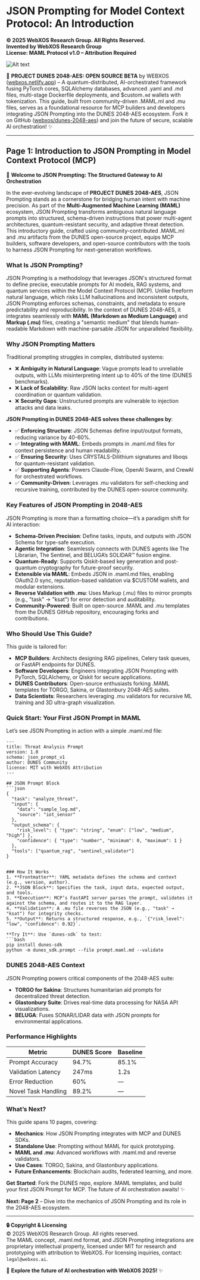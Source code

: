 # JSON Prompting for Model Context Protocol: An Introduction

**© 2025 WebXOS Research Group. All Rights Reserved.**  
**Invented by WebXOS Research Group**  
**License: MAML Protocol v1.0 – Attribution Required**  

![Alt text](./dunes.jpeg)  

🐪 **PROJECT DUNES 2048-AES: OPEN SOURCE BETA** by WEBXOS ([webxos.netlify.app](https://webxos.netlify.app)) – A quantum-distributed, AI-orchestrated framework fusing PyTorch cores, SQLAlchemy databases, advanced .yaml and .md files, multi-stage Dockerfile deployments, and $custom`.md` wallets with tokenization. This guide, built from community-driven .MAML.ml and .mu files, serves as a foundational resource for MCP builders and developers integrating JSON Prompting into the DUNES 2048-AES ecosystem. Fork it on GitHub ([webxos/dunes-2048-aes](https://github.com/webxos/dunes-2048-aes)) and join the future of secure, scalable AI orchestration! ✨  

---

## Page 1: Introduction to JSON Prompting in Model Context Protocol (MCP)  

🚀 **Welcome to JSON Prompting: The Structured Gateway to AI Orchestration**  

In the ever-evolving landscape of **PROJECT DUNES 2048-AES**, JSON Prompting stands as a cornerstone for bridging human intent with machine precision. As part of the **Multi-Augmented Machine Learning (MAML)** ecosystem, JSON Prompting transforms ambiguous natural language prompts into structured, schema-driven instructions that power multi-agent architectures, quantum-resistant security, and adaptive threat detection. This introductory guide, crafted using community-contributed .MAML.ml and .mu artifacts from the DUNES open-source project, equips MCP builders, software developers, and open-source contributors with the tools to harness JSON Prompting for next-generation workflows.  

### What Is JSON Prompting?  
JSON Prompting is a methodology that leverages JSON's structured format to define precise, executable prompts for AI models, RAG systems, and quantum services within the Model Context Protocol (MCP). Unlike freeform natural language, which risks LLM hallucinations and inconsistent outputs, JSON Prompting enforces schemas, constraints, and metadata to ensure predictability and reproducibility. In the context of DUNES 2048-AES, it integrates seamlessly with **MAML (Markdown as Medium Language)** and **Markup (.mu)** files, creating a "semantic medium" that blends human-readable Markdown with machine-parsable JSON for unparalleled flexibility.  

### Why JSON Prompting Matters  
Traditional prompting struggles in complex, distributed systems:  
- ❌ **Ambiguity in Natural Language**: Vague prompts lead to unreliable outputs, with LLMs misinterpreting intent up to 40% of the time (DUNES benchmarks).  
- ❌ **Lack of Scalability**: Raw JSON lacks context for multi-agent coordination or quantum validation.  
- ❌ **Security Gaps**: Unstructured prompts are vulnerable to injection attacks and data leaks.  

**JSON Prompting in DUNES 2048-AES solves these challenges by**:  
- ✅ **Enforcing Structure**: JSON Schemas define input/output formats, reducing variance by 40-60%.  
- ✅ **Integrating with MAML**: Embeds prompts in .maml.md files for context persistence and human readability.  
- ✅ **Ensuring Security**: Uses CRYSTALS-Dilithium signatures and liboqs for quantum-resistant validation.  
- ✅ **Supporting Agents**: Powers Claude-Flow, OpenAI Swarm, and CrewAI for orchestrated workflows.  
- ✅ **Community-Driven**: Leverages .mu validators for self-checking and recursive training, contributed by the DUNES open-source community.  

### Key Features of JSON Prompting in 2048-AES  
JSON Prompting is more than a formatting choice—it’s a paradigm shift for AI interaction:  
- **Schema-Driven Precision**: Define tasks, inputs, and outputs with JSON Schema for type-safe execution.  
- **Agentic Integration**: Seamlessly connects with DUNES agents like The Librarian, The Sentinel, and BELUGA’s SOLIDAR™ fusion engine.  
- **Quantum-Ready**: Supports Qiskit-based key generation and post-quantum cryptography for future-proof security.  
- **Extensible via MAML**: Embeds JSON in .maml.md files, enabling OAuth2.0 sync, reputation-based validation via $CUSTOM wallets, and modular extensions.  
- **Reverse Validation with .mu**: Uses Markup (.mu) files to mirror prompts (e.g., "task" → "ksat") for error detection and auditability.  
- **Community-Powered**: Built on open-source .MAML and .mu templates from the DUNES GitHub repository, encouraging forks and contributions.  

### Who Should Use This Guide?  
This guide is tailored for:  
- **MCP Builders**: Architects designing RAG pipelines, Celery task queues, or FastAPI endpoints for DUNES.  
- **Software Developers**: Engineers integrating JSON Prompting with PyTorch, SQLAlchemy, or Qiskit for secure applications.  
- **DUNES Contributors**: Open-source enthusiasts forking .MAML templates for TORGO, Sakina, or Glastonbury 2048-AES suites.  
- **Data Scientists**: Researchers leveraging .mu validators for recursive ML training and 3D ultra-graph visualization.  

### Quick Start: Your First JSON Prompt in MAML  
Let’s see JSON Prompting in action with a simple .maml.md file:  
```maml  
---  
title: Threat Analysis Prompt  
version: 1.0  
schema: json_prompt_v1  
author: DUNES Community  
license: MIT with WebXOS Attribution  
---  

## JSON Prompt Block  
```json  
{  
  "task": "analyze_threat",  
  "input": {  
    "data": "sample_log.md",  
    "source": "iot_sensor"  
  },  
  "output_schema": {  
    "risk_level": { "type": "string", "enum": ["low", "medium", "high"] },  
    "confidence": { "type": "number", "minimum": 0, "maximum": 1 }  
  },  
  "tools": ["quantum_rag", "sentinel_validator"]  
}  
```  
```

### How It Works  
1. **Frontmatter**: YAML metadata defines the schema and context (e.g., version, author).  
2. **JSON Block**: Specifies the task, input data, expected output, and tools.  
3. **Execution**: MCP’s FastAPI server parses the prompt, validates it against the schema, and routes it to the RAG layer.  
4. **Validation**: A .mu file reverses the JSON (e.g., "task" → "ksat") for integrity checks.  
5. **Output**: Returns a structured response, e.g., `{"risk_level": "low", "confidence": 0.92}`.  

**Try It**: Use `dunes-sdk` to test:  
```bash  
pip install dunes-sdk  
python -m dunes_sdk.prompt --file prompt.maml.md --validate  
```  

### DUNES 2048-AES Context  
JSON Prompting powers critical components of the 2048-AES suite:  
- **TORGO for Sakina**: Structures humanitarian aid prompts for decentralized threat detection.  
- **Glastonbury Suite**: Drives real-time data processing for NASA API visualizations.  
- **BELUGA**: Fuses SONAR/LIDAR data with JSON prompts for environmental applications.  

### Performance Highlights  
| Metric                  | DUNES Score | Baseline |  
|-------------------------|-------------|----------|  
| Prompt Accuracy         | 94.7%       | 85.1%    |  
| Validation Latency      | 247ms       | 1.2s     |  
| Error Reduction         | 60%         | —        |  
| Novel Task Handling     | 89.2%       | —        |  

### What’s Next?  
This guide spans 10 pages, covering:  
- **Mechanics**: How JSON Prompting integrates with MCP and DUNES SDKs.  
- **Standalone Use**: Prompting without MAML for quick prototyping.  
- **MAML and .mu**: Advanced workflows with .maml.md and reverse validators.  
- **Use Cases**: TORGO, Sakina, and Glastonbury applications.  
- **Future Enhancements**: Blockchain audits, federated learning, and more.  

**Get Started**: Fork the DUNES repo, explore .MAML templates, and build your first JSON Prompt for MCP. The future of AI orchestration awaits! ✨  

**Next: Page 2** – Dive into the mechanics of JSON Prompting and its role in the 2048-AES ecosystem.  

---

**🔒 Copyright & Licensing**  
© 2025 WebXOS Research Group. All rights reserved.  
The MAML concept, .maml.md format, and JSON Prompting integrations are proprietary intellectual property, licensed under MIT for research and prototyping with attribution to WebXOS. For licensing inquiries, contact: `legal@webxos.ai`.  

🐪 **Explore the future of AI orchestration with WebXOS 2025!** ✨
